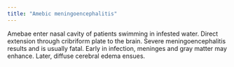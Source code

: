 ```yaml
---
title: "Amebic meningoencephalitis"
---
```

Amebae enter nasal cavity of patients swimming in infested water. Direct extension through cribriform plate to the brain. Severe meningoencephalitis results and is usually fatal. Early in infection, meninges and gray matter may enhance. Later, diffuse cerebral edema ensues.

